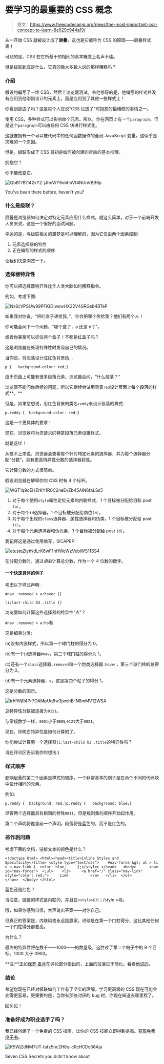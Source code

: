 # 要学习的最重要的 CSS 概念

> 原文：<https://www.freecodecamp.org/news/the-most-important-css-concept-to-learn-8e929c944a19/>

从一开始 CSS 就被设计成了**层叠**，这也是它被称为 CSS 的原因——层叠样式表！

可悲的是，CSS 在它所基于的相同的基本概念上名声不佳。

但是级联到底是什么，它真的像大多数人说的那样糟糕吗？

### 介绍

假设约翰写了一堆 CSS，然后上浏览器测试。令他惊讶的是，他编写的样式并没有应用到他刚刚设计的元素上，而是应用到了其他一些样式上！

你看到那边了吗？这是每个人在说“CSS 烂透了”时抱怨的最糟糕的事情之一。

使用 CSS，多种样式可以影响单个元素。所以，你在网页上有一个`paragraph`。但是这个`paragraph`可以由任何 CSS 块进行样式化。

这就像拥有一个可以被代码中的任何函数操作的全局 JavaScript 变量。这似乎是灾难的一个原因。

但是，级联形成了 CSS 最初是如何被创建的背后的基本推理。

拥抱它？

你不能改变它。

![QbB17Bt142xYZ-jJhnWY6obhbVf4NUnVBB6p](img/29709c68d333488c42d4a957ce01521f.png)

You’ve been there before, haven’t you?

### 什么是级联？

层叠是浏览器如何决定对特定元素应用什么样式。就这么简单，对于一个前端开发人员来说，这是一个很好的面试问题。

幸运的是，与级联相关的噩梦是可以理解的，因为它仅由两个因素控制:

1.  元素选择器的特性
2.  正在编写的样式的顺序

让我们快速浏览一下。

### 选择器特异性

你可以把选择器特异性比作人类大脑如何解释指令。

例如，考虑下图:

![Ns6cVPSUw99PFiQDIwswHX22V4GRGsb4BTeP](img/a98d88543a6ab6443888ea63d5ca9a78.png)

如果我对你说，“把红盒子递给我。”，你会把哪个传给我？他们有两个人！

你可能会问下一个问题，“哪个盒子，a 还是 b？”*。*

或者你甚至可以抓住两个盒子！不都是红盒子吗？

这是浏览器在处理特殊性时发现自己的情况。

当你说，将段落设计成红色背景色…

```
p {   background-color: red;}
```

由于页面上可能有很多段落元素，浏览器会问，“什么段落？”

浏览器不能问你后续的问题，所以它继续尝试用背景`red`设计页面上每个段落的样式**。**

但是，如果您想说，用红色背景的类名`reddy`来设计段落的样式:

```
p.reddy {  background-color: red;}
```

这是一个更具体的要求！

现在，浏览器将为您请求的特定段落元素设置样式。

就是这样！

从技术上来说，浏览器会查看每个针对特定元素的选择器，并为每个选择器分配“分数”，具有更高特异性分数的选择器获胜。

它计算分数的方式很简单。

假设浏览器在解释你的 CSS 时有 4 个标杆。

![WGT1q9oEHZrKY1R0C2neEvZb45AIN6faLSs5](img/754ea03ff30a912610d67b2f41a38f65.png)

1.  对于每个使用`style`属性定位元素的内联样式，1 个目标被分配给目标 post `(a)`。
2.  对于每个`id`选择器，1 个目标被分配给岗位`(b)`。
3.  对于每个出现的`class`选择器、属性选择器和伪类，1 个目标被分配给 post `(c)`。
4.  对于每个元素选择器和伪元素，1 个目标被分配给 post `(d)`。

我记得这是通过使用缩写，SICAPEP:

![etustqZiytNdLrK6wF1nHWeWzVebiWS11SS4](img/b3b5848b1e98acab4825ea2ce88567be.png)

在分配分数时，通过*串联*计算总分数，作为一个 4 位数的数字。

#### 一个快速具体的例子

考虑以下样式声明:

```
#nav .removed > a:hover {}
```

```
li:last-child h3 .title {}
```

浏览器如何计算这些选择器的特异性“点”？

`#nav .removed > a:ho`看

这是细目分类:

(a)没有内嵌样式，所以第一个球门柱的得分为 0。

(b)有一个`id`选择器`#nav`，第二个球门柱的得分为 1。

(c)还有一个`class`选择器`.removed`和一个伪类选择器`:hover`，第三个球门柱的总得分为 2。

(d)有一个元素选择器，`a`，这是第四个帖子的得分 1。

这是分数的图示。

![irhfWjR4Pr7OAMpUq8w3jwehB-N8mMV12WSA](img/224b5bacf5a49e8054968784d6576fa1.png)

总特异性分数被连接为`0121`。

与常规数学一样，`0001`小于`0005`,`0121`大于`0021`。

现在，你明白特异性是如何计算的了。

你能尝试计算另一个选择器`li:last-child h3 .title`的特异性吗？

请在评论区告诉我你的想法:)

### 样式顺序

影响层叠的第二个因素是样式的顺序。一个非常基本的例子是在两个不同的代码块中设计相同的元素。

例如:

```
p.reddy {  background: red;}p.reddy {   background: blue;}
```

尽管两个选择器具有相同的特性`0011`，但是规则集的顺序开始起作用。

第二个声明将覆盖前一个声明，段落将是蓝色的，而不是红色的。

### 恶作剧问题

考虑下面的文档，链接文本的颜色是什么？

```
<!doctype html> <html><head><title>Inline Styles and Specificity</title> <style type="text/css">    #nav-force &gt; ul > li > a.nav-link { 	color: blue;     };</style> </head>   <body>      <nav id="nav-force">	<;ul> 	 <li>	  <a href="/" class="nav-link" style="color: red;">		Link          </a> 	 </li>	</ul>       </nav>  </body> </html>
```

蓝色还是红色？

请注意，链接的样式是内联的，并且在`<style>&l`t；/style >块。

哦，如果你感到自信，大声说出答案——对你自己。

但真正的答案是，内联风格永远是赢家。进球是在第一个门柱得分，这比其他任何一个门柱得分都要高。

为什么？

最终的特异性将在数千——1000——的数量级，这胜过了第二个帖子中的 9 个目标。1000 大于 0900。

**注:**正如[保罗·麦肯](https://www.freecodecamp.org/news/the-most-important-css-concept-to-learn-8e929c944a19/undefined)在评论部分指出的，上面的段落过于简化。看看[他说的](https://medium.com/@paul_mccann/be-careful-when-explaining-specificity-values-as-numbers-in-the-thousands-theyre-not-153502c3d97f)。

### 结论

希望您现在已经对级联如何工作有了坚实的理解。学习更高级的 CSS 现在可能会变得更容易，更重要的是，当你有那些讨厌的 bug 时，你现在知道去哪里找了。

回头见！

### 准备好成为职业选手了吗？

我已经创建了一个免费的 CSS 指南，让你的 CSS 技能立即得到提高。[获取免费电子书](https://pages.convertkit.com/0c2c62e04a/60e5d19f9b)。

![K5WjZdNM7UT-fafz5nc2H8q-cRcH0Dc36Aja](img/7e51971df4d4102b2b4f6fcd0fc6f326.png)

Seven CSS Secrets you didn’t know about